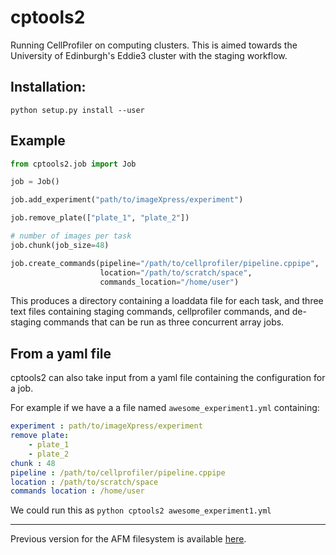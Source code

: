# cptools2

Running CellProfiler on computing clusters. This is aimed towards the University of Edinburgh's Eddie3 cluster with the staging workflow.

## Installation:
`python setup.py install --user`

## Example
```python
from cptools2.job import Job

job = Job()

job.add_experiment("path/to/imageXpress/experiment")

job.remove_plate(["plate_1", "plate_2"])

# number of images per task
job.chunk(job_size=48)

job.create_commands(pipeline="/path/to/cellprofiler/pipeline.cppipe",
                    location="/path/to/scratch/space",
                    commands_location="/home/user")
```

This produces a directory containing a loaddata file for each task, and three text files containing staging commands, cellprofiler commands, and de-staging commands that can be run as three concurrent array jobs.


## From a yaml file

cptools2 can also take input from a yaml file containing the configuration for a job.

For example if we have a a file named `awesome_experiment1.yml` containing:
```yaml
experiment : path/to/imageXpress/experiment
remove plate:
    - plate_1
    - plate_2
chunk : 48
pipeline : /path/to/cellprofiler/pipeline.cppipe
location : /path/to/scratch/space
commands location : /home/user
```

We could run this as `python cptools2 awesome_experiment1.yml`

--------------------------

Previous version for the AFM filesystem is available [here](https://github.com/swarchal/CP_tools).


